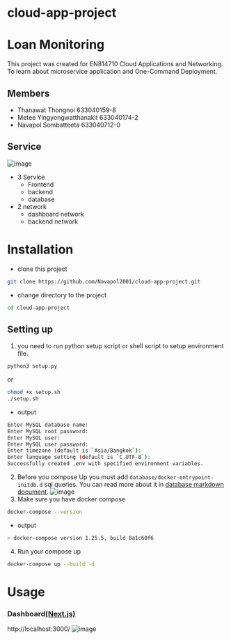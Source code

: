 # cloud-app-project

# Loan Monitoring

This project was created for EN814710 Cloud Applications and Networking.
To learn about microservice application and One-Command Deployment.

## Members
- Thanawat Thongnoi 633040159-8
- Metee Yingyongwatthanakit 633040174-2
- Navapol Sombatteeta 633040712-0

## Service
![image](https://scontent.fkkc3-1.fna.fbcdn.net/v/t1.15752-9/423472372_387017143972494_3402851554600212657_n.jpg?_nc_cat=105&ccb=1-7&_nc_sid=8cd0a2&_nc_eui2=AeF5CTV-COqlYVjujASW_N07BiRkSvSyBpkGJGRK9LIGmQtifB64DQ_KqXYgiFLCcrgL3MDsglpQWF8w8QKPFIUS&_nc_ohc=iJ5M6IfbTW8AX_UbxVy&_nc_ht=scontent.fkkc3-1.fna&oh=03_AdRRYzZ3JLgGkdqOOBGUxcmo-5RYZf0jQ8RWVr5XoUmVRw&oe=660C083B)
- 3 Service
  - Frontend
  - backend
  - database
- 2 network
  - dashboard network
  - backend network
# Installation

- clone this project
```bash
git clone https://github.com/Navapol2001/cloud-app-project.git
```
- change directory to the project
```bash
cd cloud-app-project
```

## Setting up
1. you need to run python setup script or shell script to setup environment file.
```bash
python3 setup.py
```
or
```bash
chmod +x setup.sh
./setup.sh
```
- output
```bash
Enter MySQL database name: 
Enter MySQL root password: 
Enter MySQL user: 
Enter MySQL user password: 
Enter timezone (default is `Asia/Bangkok`): 
Enter language setting (default is `C.UTF-8`): 
Successfully created .env with specified environment variables.
```

2. Before you compose Up you must add `database/docker-entrypoint-initdb.d` sql queries. You can read more about it in [database markdown document](./database/README.md).
![image](https://scontent.fkkc3-1.fna.fbcdn.net/v/t1.15752-9/430881713_418694170613533_2318251427622433982_n.png?_nc_cat=107&ccb=1-7&_nc_sid=8cd0a2&_nc_eui2=AeE75qCPfGpag6JWC42LtcX_z-UiyuoEsmDP5SLK6gSyYMn9uuFbuUFRRF7v5qMTExraxoTtYd0U9ZR4r4Uzdsjy&_nc_ohc=VetoGwtUOK4AX_1kR9_&_nc_ht=scontent.fkkc3-1.fna&oh=03_AdTOimqitKW7IFzG-9zw9ssfjwYc9KSB-eLniu6hjFlMDQ&oe=660C0C42)
3. Make sure you have docker compose
```bash
docker-compose --version
```
- output
```bash
> docker-compose version 1.25.5, build 8a1c60f6
```
4. Run your compose up
```bash
docker-compose up --build -d
```
# Usage
### Dashboard[(Next.js)](https://nextjs.org/docs)
http://localhost:3000/
![image](https://scontent.fkkc3-1.fna.fbcdn.net/v/t1.15752-9/431153795_806750874595687_1417957252676059418_n.png?_nc_cat=107&ccb=1-7&_nc_sid=8cd0a2&_nc_eui2=AeGAz1fQ6DxIDCi1ob9coHejyLZFU7XCD7nItkVTtcIPuZaO9UfDg-kFZqhAj9JIT4RMgP2hZFutgERarnCaorfn&_nc_ohc=qMO4hMwS8V8AX87n-VJ&_nc_ht=scontent.fkkc3-1.fna&oh=03_AdQOa-Nl-ISSUvul74gf7O-IDMu3qBkcLXK4IqTG-bkPWQ&oe=660DA33B)
